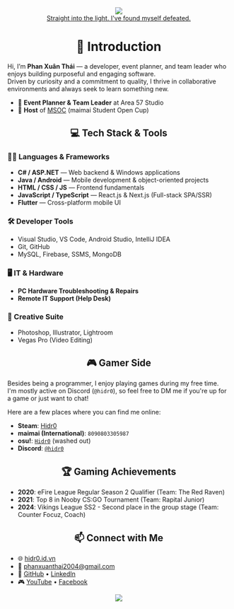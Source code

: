 <div align= "center"> <img src="https://github.com/hidr0c/pxt-image-archives/blob/f260f9a134ba9e5bb40fce6c382bc978fa278f48/SITL%20(no%20text)%202560x1600%20trim.png"/>
<br/>
  <a href="https://youtu.be/zqH9qgVNzHI?si=38i2l4-v-c6OfkkG&t=101">Straight into the light. I've found myself defeated.</a>
</div>

<div align="center"><strong><h1>👋 Introduction</h1></strong></div>

Hi, I’m **Phan Xuân Thái** — a developer, event planner, and team leader who enjoys building purposeful and engaging software.  
Driven by curiosity and a commitment to quality, I thrive in collaborative environments and always seek to learn something new.

- 🧩 **Event Planner & Team Leader** at Area 57 Studio  
- 🎤 **Host** of [MSOC](https://www.linkedin.com/posts/xu%C3%A2n-th%C3%A1i-phan-bab693352_msoc-2024-my-first-step-in-esports-event-activity-7300042302784233472-0Zwe?utm_source=share&utm_medium=member_desktop) (maimai Student Open Cup)


<div align="center"><strong><h2>💻 Tech Stack & Tools</h2></strong></div>

### 👨‍💻 Languages & Frameworks
- **C# / ASP.NET** — Web backend & Windows applications  
- **Java / Android** — Mobile development & object-oriented projects  
- **HTML / CSS / JS** — Frontend fundamentals  
- **JavaScript / TypeScript** — React.js & Next.js (Full-stack SPA/SSR)  
- **Flutter** — Cross-platform mobile UI

### 🛠️ Developer Tools
- Visual Studio, VS Code, Android Studio, IntelliJ IDEA 
- Git, GitHub
- MySQL, Firebase, SSMS, MongoDB

### 🖥️ IT & Hardware
- **PC Hardware Troubleshooting & Repairs**  
- **Remote IT Support (Help Desk)**

### 🎨 Creative Suite
- Photoshop, Illustrator, Lightroom  
- Vegas Pro (Video Editing)

<div align="center"><strong><h2>🎮 Gamer Side</h2></strong></div>

Besides being a programmer, I enjoy playing games during my free time.  
I'm mostly active on Discord (`@hidr0`), so feel free to DM me if you're up for a game or just want to chat!

Here are a few places where you can find me online:

- **Steam**: [Hidr0](https://steamcommunity.com/id/hidr0)  
- **maimai (International)**: `8090803305987`  
- **osu!**: [`Hidr0`](https://osu.ppy.sh/users/10643305) (washed out)
- **Discord**: [`@hidr0`](https://discord.com/users/317587311279734784)


<div align="center"><strong><h2>🏆 Gaming Achievements</h2></strong></div>

- **2020**: eFire League Regular Season 2 Qualifier (Team: The Red Raven)  
- **2021**: Top 8 in Nooby CS:GO Tournament (Team: Rapital Junior)  
- **2024**: Vikings League SS2 - Second place in the group stage (Team: Counter Focuz, Coach)


<div align="center"><strong><h2>📫 Connect with Me</h2></strong></div>

- 🌐 [hidr0.id.vn](https://hidr0.id.vn)  
- 📧 [phanxuanthai2004@gmail.com](mailto:phanxuanthai2004@gmail.com)  
- 🔗 [GitHub](https://github.com/hidr0c) • [LinkedIn](https://www.linkedin.com/in/xu%C3%A2n-th%C3%A1i-phan-bab693352/)  
- 🎮 [YouTube](https://www.youtube.com/@hidr0712) • [Facebook](https://www.facebook.com/h1dr0c/)
  
<div align="center">
<img src="https://github-readme-stats.vercel.app/api?username=hidr0c&show_icons=true&theme=radical&border_color=00ffc3"/>
</div>

